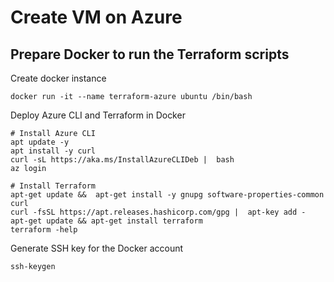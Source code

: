 # Create VM on Azure

## Prepare Docker to run the Terraform scripts

Create docker instance
```
docker run -it --name terraform-azure ubuntu /bin/bash
```

Deploy Azure CLI and Terraform in Docker

```
# Install Azure CLI
apt update -y
apt install -y curl
curl -sL https://aka.ms/InstallAzureCLIDeb |  bash
az login

# Install Terraform
apt-get update &&  apt-get install -y gnupg software-properties-common curl
curl -fsSL https://apt.releases.hashicorp.com/gpg |  apt-key add -
apt-get update && apt-get install terraform
terraform -help
```

Generate SSH key for the Docker account
```
ssh-keygen
```

